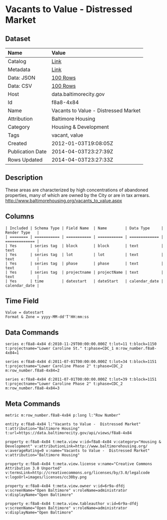 # Vacants to Value - Distressed Market

## Dataset

| Name | Value |
| :--- | :---- |
| Catalog | [Link](https://catalog.data.gov/dataset/vacants-to-value-distressed-market-71bd5) |
| Metadata | [Link](https://data.baltimorecity.gov/api/views/f8a8-4x84) |
| Data: JSON | [100 Rows](https://data.baltimorecity.gov/api/views/f8a8-4x84/rows.json?max_rows=100) |
| Data: CSV | [100 Rows](https://data.baltimorecity.gov/api/views/f8a8-4x84/rows.csv?max_rows=100) |
| Host | data.baltimorecity.gov |
| Id | f8a8-4x84 |
| Name | Vacants to Value - Distressed Market |
| Attribution | Baltimore Housing |
| Category | Housing & Development |
| Tags | vacant, value |
| Created | 2012-01-03T19:08:05Z |
| Publication Date | 2014-04-03T23:27:39Z |
| Rows Updated | 2014-04-03T23:27:33Z |

## Description

These areas are characterized by high concentrations of abandoned properties, many of which are owned by the City or are in tax arrears. http://www.baltimorehousing.org/vacants_to_value.aspx

## Columns

```ls
| Included | Schema Type | Field Name  | Name        | Data Type     | Render Type   |
| ======== | =========== | =========== | =========== | ============= | ============= |
| Yes      | series tag  | block       | block       | text          | text          |
| Yes      | series tag  | lot         | lot         | text          | text          |
| Yes      | series tag  | phase       | phase       | text          | text          |
| Yes      | series tag  | projectname | projectName | text          | text          |
| Yes      | time        | datestart   | dateStart   | calendar_date | calendar_date |
```

## Time Field

```ls
Value = datestart
Format & Zone = yyyy-MM-dd'T'HH:mm:ss
```

## Data Commands

```ls
series e:f8a8-4x84 d:2010-11-29T00:00:00.000Z t:lot=11 t:block=1150 t:projectname="Lower Caroline St." t:phase=CDC_1 m:row_number.f8a8-4x84=1

series e:f8a8-4x84 d:2011-07-01T00:00:00.000Z t:lot=34 t:block=1151 t:projectname="Lower Caroline Phase 2" t:phase=CDC_2 m:row_number.f8a8-4x84=2

series e:f8a8-4x84 d:2011-07-01T00:00:00.000Z t:lot=39 t:block=1151 t:projectname="Lower Caroline Phase 2" t:phase=CDC_2 m:row_number.f8a8-4x84=3
```

## Meta Commands

```ls
metric m:row_number.f8a8-4x84 p:long l:"Row Number"

entity e:f8a8-4x84 l:"Vacants to Value -  Distressed Market" t:attribution="Baltimore Housing" t:url=https://data.baltimorecity.gov/api/views/f8a8-4x84

property e:f8a8-4x84 t:meta.view v:id=f8a8-4x84 v:category="Housing & Development" v:attributionLink=http://www.baltimorehousing.org/ v:averageRating=0 v:name="Vacants to Value -  Distressed Market" v:attribution="Baltimore Housing"

property e:f8a8-4x84 t:meta.view.license v:name="Creative Commons Attribution 3.0 Unported" v:termsLink=http://creativecommons.org/licenses/by/3.0/legalcode v:logoUrl=images/licenses/cc30by.png

property e:f8a8-4x84 t:meta.view.owner v:id=6r9a-dfdj v:screenName="Open Baltimore" v:roleName=administrator v:displayName="Open Baltimore"

property e:f8a8-4x84 t:meta.view.tableauthor v:id=6r9a-dfdj v:screenName="Open Baltimore" v:roleName=administrator v:displayName="Open Baltimore"
```